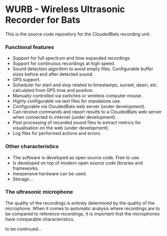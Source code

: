 # WURB - Wireless Ultrasonic Recorder for Bats

This is the source code repository for the CloudedBats recording unit.

### Functional features

- Support for full spectrum and time expanded recordings.
- Support for continuous recordings at high speed.
- Sound detection algorithm to avoid empty files. Configurable buffer sizes before and after detected sound.
- GPS support.
- Scheduler for start and stop related to timestamps, sunset, dawn, etc. calculated from GPS time and position.
- Manually controlled via switches or wireless computer mouse.
- Highly configurable via text files for standalone use.
- Configurable via CloudedBats web server (under development).
- Can receive commands and report results to a CloudedBats web server when connected to internet (under development).
- Post processing of recorded sound files to extract metrics for visualisation on the web (under development).
- Log files for performed actions and errors. 

### Other characteristics

- The software is developed as open source code. Free to use.
- Is developed on top of modern open source code libraries and frameworks.
- Inexpensive hardware can be used.
- Storage...

### The ultrasonic microphone

The quality of the recordings is entirely determined by the quality of the microphone. When it comes to automatic analysis where recordings are to be compared to reference recordings, it is important that the microphones have comparable characteristics.



to be continued...
